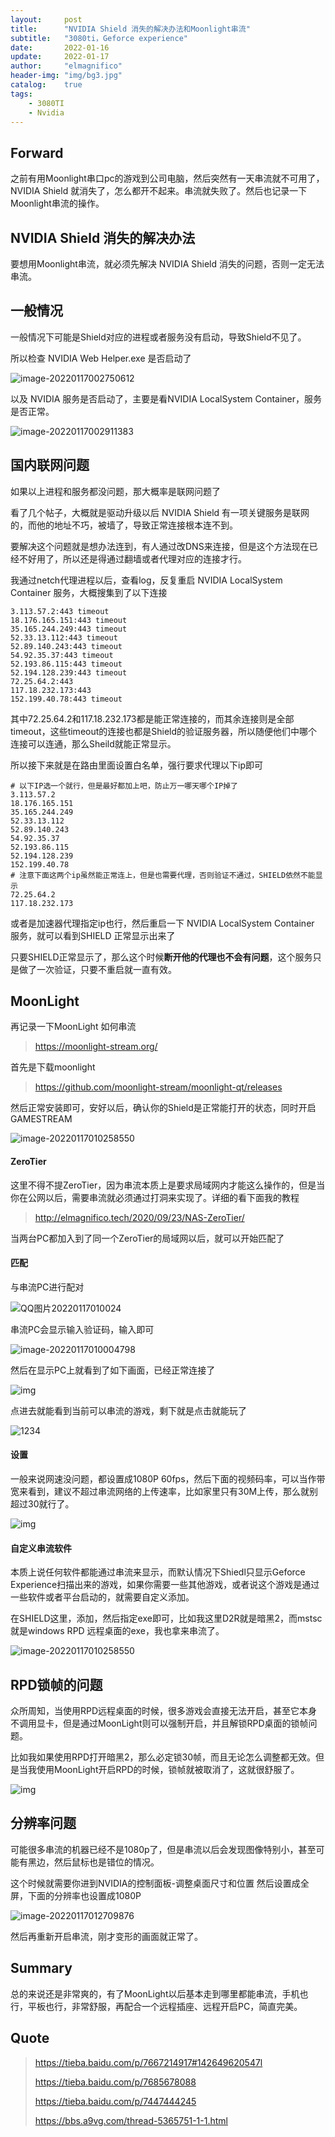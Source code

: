 ```yaml
---
layout:     post
title:      "NVIDIA Shield 消失的解决办法和Moonlight串流"
subtitle:   "3080ti，Geforce experience"
date:       2022-01-16
update:     2022-01-17
author:     "elmagnifico"
header-img: "img/bg3.jpg"
catalog:    true
tags:
    - 3080TI
    - Nvidia
---
```


## Forward

之前有用Moonlight串口pc的游戏到公司电脑，然后突然有一天串流就不可用了，NVIDIA Shield 就消失了，怎么都开不起来。串流就失败了。然后也记录一下Moonlight串流的操作。



## NVIDIA Shield 消失的解决办法

要想用Moonlight串流，就必须先解决 NVIDIA Shield 消失的问题，否则一定无法串流。



## 一般情况

一般情况下可能是Shield对应的进程或者服务没有启动，导致Shield不见了。

所以检查 NVIDIA Web Helper.exe 是否启动了

![image-20220117002750612](https://s2.loli.net/2022/01/17/8jQIt1TimGRed6P.png)

以及 NVIDIA 服务是否启动了，主要是看NVIDIA LocalSystem Container，服务是否正常。

![image-20220117002911383](https://s2.loli.net/2022/01/17/X5CI2JlF4Z3Ve9h.png)



## 国内联网问题

如果以上进程和服务都没问题，那大概率是联网问题了

看了几个帖子，大概就是驱动升级以后 NVIDIA Shield 有一项关键服务是联网的，而他的地址不巧，被墙了，导致正常连接根本连不到。

要解决这个问题就是想办法连到，有人通过改DNS来连接，但是这个方法现在已经不好用了，所以还是得通过翻墙或者代理对应的连接才行。



我通过netch代理进程以后，查看log，反复重启 NVIDIA LocalSystem Container 服务，大概搜集到了以下连接

```
3.113.57.2:443 timeout
18.176.165.151:443 timeout
35.165.244.249:443 timeout
52.33.13.112:443 timeout
52.89.140.243:443 timeout
54.92.35.37:443 timeout
52.193.86.115:443 timeout
52.194.128.239:443 timeout
72.25.64.2:443
117.18.232.173:443
152.199.40.78:443 timeout
```

其中72.25.64.2和117.18.232.173都是能正常连接的，而其余连接则是全部timeout，这些timeout的连接也都是Shield的验证服务器，所以随便他们中哪个连接可以连通，那么Sheild就能正常显示。



所以接下来就是在路由里面设置白名单，强行要求代理以下ip即可

```
# 以下IP选一个就行，但是最好都加上吧，防止万一哪天哪个IP掉了
3.113.57.2
18.176.165.151
35.165.244.249 
52.33.13.112
52.89.140.243
54.92.35.37
52.193.86.115
52.194.128.239
152.199.40.78
# 注意下面这两个ip虽然能正常连上，但是也需要代理，否则验证不通过，SHIELD依然不能显示
72.25.64.2
117.18.232.173
```

或者是加速器代理指定ip也行，然后重启一下 NVIDIA LocalSystem Container 服务，就可以看到SHIELD 正常显示出来了

只要SHIELD正常显示了，那么这个时候**断开他的代理也不会有问题**，这个服务只是做了一次验证，只要不重启就一直有效。



## MoonLight

再记录一下MoonLight 如何串流

> https://moonlight-stream.org/

首先是下载moonlight

> https://github.com/moonlight-stream/moonlight-qt/releases

然后正常安装即可，安好以后，确认你的Shield是正常能打开的状态，同时开启GAMESTREAM

![image-20220117010258550](https://s2.loli.net/2022/01/17/WlvMY5iIphzmsUb.png)



#### ZeroTier

这里不得不提ZeroTier，因为串流本质上是要求局域网内才能这么操作的，但是当你在公网以后，需要串流就必须通过打洞来实现了。详细的看下面我的教程

> http://elmagnifico.tech/2020/09/23/NAS-ZeroTier/

当两台PC都加入到了同一个ZeroTier的局域网以后，就可以开始匹配了



#### 匹配

与串流PC进行配对

![QQ图片20220117010024](https://s2.loli.net/2022/01/17/JWUvtVOXA4YCcHI.png)

串流PC会显示输入验证码，输入即可

![image-20220117010004798](https://s2.loli.net/2022/01/17/L8tKD5CrZSVaXFs.png)

然后在显示PC上就看到了如下画面，已经正常连接了

![img](https://s2.loli.net/2022/01/17/UYzN6wnrIjEs31H.png)

点进去就能看到当前可以串流的游戏，剩下就是点击就能玩了

![1234](https://s2.loli.net/2022/01/17/CQ7dqYUlp8ZrX42.png)



#### 设置

一般来说网速没问题，都设置成1080P 60fps，然后下面的视频码率，可以当作带宽来看到，建议不超过串流网络的上传速率，比如家里只有30M上传，那么就别超过30就行了。

![img](https://s2.loli.net/2022/01/17/bsQeydGA5xRZOnX.png)



#### 自定义串流软件

本质上说任何软件都能通过串流来显示，而默认情况下Shiedl只显示Geforce Experience扫描出来的游戏，如果你需要一些其他游戏，或者说这个游戏是通过一些软件或者平台启动的，就需要自定义添加。

在SHIELD这里，添加，然后指定exe即可，比如我这里D2R就是暗黑2，而mstsc就是windows RPD 远程桌面的exe，我也拿来串流了。

![image-20220117010258550](https://s2.loli.net/2022/01/17/WlvMY5iIphzmsUb.png)



## RPD锁帧的问题

众所周知，当使用RPD远程桌面的时候，很多游戏会直接无法开启，甚至它本身不调用显卡，但是通过MoonLight则可以强制开启，并且解锁RPD桌面的锁帧问题。

比如我如果使用RPD打开暗黑2，那么必定锁30帧，而且无论怎么调整都无效。但是当我使用MoonLight开启RPD的时候，锁帧就被取消了，这就很舒服了。

![img](https://s2.loli.net/2022/01/17/ZTJHCW3d7RXLw68.png)



## 分辨率问题

可能很多串流的机器已经不是1080p了，但是串流以后会发现图像特别小，甚至可能有黑边，然后鼠标也是错位的情况。

这个时候就需要你进到NVIDIA的控制面板-调整桌面尺寸和位置 然后设置成全屏，下面的分辨率也设置成1080P

![image-20220117012709876](https://s2.loli.net/2022/01/17/Gc29dDSR6kiEMbl.png)

然后再重新开启串流，刚才变形的画面就正常了。



## Summary

总的来说还是非常爽的，有了MoonLight以后基本走到哪里都能串流，手机也行，平板也行，非常舒服，再配合一个远程插座、远程开启PC，简直完美。



## Quote

> https://tieba.baidu.com/p/7667214917#142649620547l
>
> https://tieba.baidu.com/p/7685678088
>
> https://tieba.baidu.com/p/7447444245
>
> https://bbs.a9vg.com/thread-5365751-1-1.html

